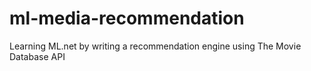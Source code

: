 # ml-media-recommendation
Learning ML.net by writing a recommendation engine using The Movie Database API
